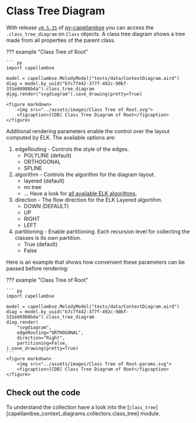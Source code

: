 <!--
 ~ SPDX-FileCopyrightText: 2022 Copyright DB Netz AG and the capellambse-context-diagrams contributors
 ~ SPDX-License-Identifier: Apache-2.0
 -->

# Class Tree Diagram

With release [`v0.5.35`](https://github.com/DSD-DBS/py-capellambse/releases/tag/v0.5.35) of [py-capellambse](https://github.com/DSD-DBS/py-capellambse) you can access the
`.class_tree_diagram` on `Class` objects. A class tree diagram shows a tree
made from all properties of the parent class.

??? example "Class Tree of Root"

    ``` py
    import capellambse

    model = capellambse.MelodyModel("tests/data/ContextDiagram.aird")
    diag = model.by_uuid("b7c7f442-377f-492c-90bf-331e66988bda").class_tree_diagram
    diag.render("svgdiagram").save_drawing(pretty=True)
    ```
    <figure markdown>
        <img src="../assets/images/Class Tree of Root.svg">
        <figcaption>[CDB] Class Tree Diagram of Root</figcaption>
    </figure>

Additional rendering parameters enable the control over the layout computed by
ELK. The available options are:

1. edgeRouting - Controls the style of the edges.
    - POLYLINE (default)
    - ORTHOGONAL
    - SPLINE
2. algorithm - Controls the algorithm for the diagram layout.
    - layered (default)
    - mr.tree
    - ... Have a look for [all available ELK algorithms](https://eclipse.dev/elk/reference/algorithms.html).
3. direction - The flow direction for the ELK Layered algortihm.
    - DOWN (DEFAULT)
    - UP
    - RIGHT
    - LEFT
4. partitioning - Enable partitioning. Each recursion level for collecting the
classes is its own partition.
    - True (default)
    - False

Here is an example that shows how convenient these parameters can be passed
before rendering:

??? example "Class Tree of Root"

    ``` py
    import capellambse

    model = capellambse.MelodyModel("tests/data/ContextDiagram.aird")
    diag = model.by_uuid("b7c7f442-377f-492c-90bf-331e66988bda").class_tree_diagram
    diag.render(
        "svgdiagram",
        edgeRouting="ORTHOGONAL",
        direction="Right",
        partitioning=False,
    ).save_drawing(pretty=True)
    ```
    <figure markdown>
        <img src="../assets/images/Class Tree of Root-params.svg">
        <figcaption>[CDB] Class Tree Diagram of Root</figcaption>
    </figure>

## Check out the code

To understand the collection have a look into the
[`class_tree`][capellambse_context_diagrams.collectors.class_tree] module.
